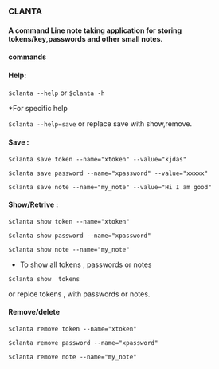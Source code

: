 ### CLANTA

#### A command Line note taking application for storing tokens/key,passwords and other small notes.

#### commands

#### Help:

`$clanta --help` or `$clanta -h`

*For specific help

`$clanta --help=save` or replace save with show,remove.

#### Save :

`$clanta save token --name="xtoken" --value="kjdas"`

`$clanta save password --name="xpassword" --value="xxxxx"`

`$clanta save note --name="my_note" --value="Hi I am good"`

#### Show/Retrive :

`$clanta show token --name="xtoken"`

`$clanta show password --name="xpassword"`

`$clanta show note --name="my_note"`

* To show all tokens , passwords or notes

`$clanta show  tokens`

or replce tokens , with passwords or notes.

#### Remove/delete

`$clanta remove token --name="xtoken"`

`$clanta remove password --name="xpassword"`

`$clanta remove note --name="my_note"`
